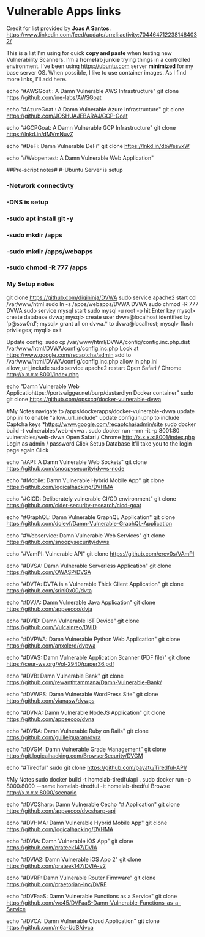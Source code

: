 # Vulnerable Apps links 

Credit for list provided by **Joas A Santos**.  
https://www.linkedin.com/feed/update/urn:li:activity:7044647122381484032/ 

This is a list I'm using for quick **copy and paste** when testing new Vulnerability Scanners.  I'm a **homelab junkie** trying things in a controlled environment.  I've been using https://ubuntu.com server **minimized** for my base server OS.  When possible, I like to use container images. As I find more links, I'll add here.
 
echo "#AWSGoat : A Damn Vulnerable AWS Infrastructure" 
git clone https://github.com/ine-labs/AWSGoat 

echo "#AzureGoat : A Damn Vulnerable Azure Infrastructure" 
git clone https://github.com/JOSHUAJEBARAJ/GCP-Goat 

echo "#GCPGoat: A Damn Vulnerable GCP Infrastructure" 
git clone https://lnkd.in/dMVmNuvZ  

echo "#DeFi: Damn Vulnerable DeFi" 
git clone https://lnkd.in/dbWesvxW  

echo "#Webpentest: A Damn Vulnerable Web Application" 
 
##Pre-script notes# 
#-Ubuntu Server is setup
### -Network connectivty
### -DNS is setup
### -sudo apt install git -y 
### -sudo mkdir /apps
### -sudo mkdir /apps/webapps
### -sudo chmod -R 777 /apps

### My Setup notes
git clone https://github.com/digininja/DVWA
sudo service apache2 start 
cd /var/www/html 
sudo ln -s /apps/webapps/DVWA DVWA
sudo chmod -R 777 DVWA 
sudo service mysql start
sudo mysql -u root -p
hit Enter key
mysql> create database dvwa;
mysql> create user dvwa@localhost identified by 'p@ssw0rd';
mysql> grant all on dvwa.* to dvwa@localhost;
mysql> flush privileges;
myqll> exit

Update config:
sudo cp /var/www/html/DVWA/config/config.inc.php.dist /var/www/html/DVWA/config/config.inc.php
Look at https://www.google.com/recaptcha/admin add to /var/www/html/DVWA/config/config.inc.php
allow in php.ini allow_url_include
sudo service apache2 restart
Open Safari / Chrome http://x.x.x.x:8001/index.php

echo "Damn Vulnerable Web Applicatiohttps://portswigger.net/burp/dastardlyn Docker container" 
sudo git clone https://github.com/opsxcq/docker-vulnerable-dvwa 

#My Notes
navigate to /apps/dockerapps/docker-vulnerable-dvwa 
    update php.ini to enable "allow_url_include"
    update config.ini.php to include Captcha keys 
        *https://www.google.com/recaptcha/admin/site
sudo docker build -t vulnerables/web-dvwa . 
sudo docker run --rm -it -p 8001:80 vulnerables/web-dvwa 
Open Safari / Chrome http://x.x.x.x:8001/index.php
Login as admin / password
Click Setup Database
It'll take you to the login page again
Click 


echo "#API: A Damn Vulnerable Web Sockets" 
git clone https://github.com/snoopysecurity/dvws-node 

echo "#Mobile: Damn Vulnerable Hybrid Mobile App" 
git clone https://github.com/logicalhacking/DVHMA 

echo "#CICD: Deliberately vulnerable CI/CD environment" 
git clone https://github.com/cider-security-research/cicd-goat 

echo "#GraphQL: Damn Vulnerable GraphQL Application" 
git clone https://github.com/dolevf/Damn-Vulnerable-GraphQL-Application 

echo "#Webservice: Damn Vulnerable Web Services" 
git clone https://github.com/snoopysecurity/dvws 

echo "#VamPI: Vulnerable API" 
git clone https://github.com/erev0s/VAmPI 

echo "#DVSA: Damn Vulnerable Serverless Application" 
git clone https://github.com/OWASP/DVSA 

echo "#DVTA: DVTA is a Vulnerable Thick Client Application" 
git clone https://github.com/srini0x00/dvta 

echo "#DVJA: Damn Vulnerable Java Application" 
git clone https://github.com/appsecco/dvja 

echo "#DVID: Damn Vulnerable IoT Device" 
git clone https://github.com/Vulcainreo/DVID 

echo "#DVPWA: Damn Vulnerable Python Web Application" 
git clone https://github.com/anxolerd/dvpwa 

echo "#DVAS: Damn Vulnerable Application Scanner (PDF file)" 
git clone https://ceur-ws.org/Vol-2940/paper36.pdf 

echo "#DVB: Damn Vulnerable Bank" 
git clone https://github.com/rewanthtammana/Damn-Vulnerable-Bank/ 

echo "#DVWPS: Damn Vulnerable WordPress Site" 
git clone https://github.com/vianasw/dvwps 

echo "#DVNA: Damn Vulnerable NodeJS Application" 
git clone https://github.com/appsecco/dvna 

echo "#DVRA: Damn Vulnerable Ruby on Rails" 
git clone https://github.com/guilleiguaran/dvra 

echo "#DVGM: Damn Vulnerable Grade Management" 
git clone https://git.logicalhacking.com/BrowserSecurity/DVGM 

echo "#Tiredful" 
sudo git clone https://github.com/payatu/Tiredful-API/ 

#My Notes
sudo docker build -t homelab-tiredfulapi . 
sudo docker run -p 8000:8000 --name homelab-tiredful -it homelab-tiredful
Browse http://x.x.x.x:8000/scenario

echo "#DVCSharp: Damn Vulnerable Cecho "# Application" 
git clone https://github.com/appsecco/dvcsharp-api 

echo "#DVHMA: Damn Vulnerable Hybrid Mobile App" 
git clone https://github.com/logicalhacking/DVHMA 

echo "#DVIA: Damn Vulnerable iOS App" 
git clone https://github.com/prateek147/DVIA 

echo "#DVIA2: Damn Vulnerable iOS App 2" 
git clone https://github.com/prateek147/DVIA-v2 

echo "#DVRF: Damn Vulnerable Router Firmware" 
git clone https://github.com/praetorian-inc/DVRF 

echo "#DVFaaS: Damn Vulnerable Functions as a Service" 
git clone https://github.com/we45/DVFaaS-Damn-Vulnerable-Functions-as-a-Service 

echo "#DVCA: Damn Vulnerable Cloud Application" 
git clone https://github.com/m6a-UdS/dvca 

